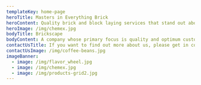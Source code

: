 ```yaml
---
templateKey: home-page
heroTitle: Masters in Everything Brick
heroContent: Quality brick and block laying services that stand out above the rest
heroImage: /img/chemex.jpg
bodyTitle: Brickscape
bodyContent: A company whose primary focus is quality and optimum customer satisfaction. The team will tackle any brick and block laying project with professionalism and dedication.
contactUsTitle: If you want to find out more about us, please get in contact
contactUsImage: /img/coffee-beans.jpg
imageBanner:
  - image: /img/flavor_wheel.jpg
  - image: /img/chemex.jpg
  - image: /img/products-grid2.jpg
---
```

